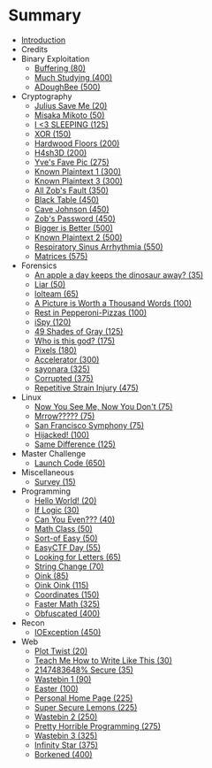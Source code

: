 # Summary

* [Introduction](README.md)
* Credits
* Binary Exploitation
   * [Buffering (80)](buffering_80.md)
   * [Much Studying (400)](much_studying_400.md)
   * [ADoughBee (500)](adoughbee_500.md)
* Cryptography
   * [Julius Save Me (20)](julius_save_me_20.md)
   * [Misaka Mikoto (50)](misaka_mikoto_50.md)
   * [I <3 SLEEPING (125)](i_3_sleeping_125.md)
   * [XOR (150)](xor_150.md)
   * [Hardwood Floors (200)](hardwood_floors_200.md)
   * [H4sh3D (200)](h4sh3d_200.md)
   * [Yve's Fave Pic (275)](yves_fave_pic_275.md)
   * [Known Plaintext 1 (300)](known_plaintext_1_300.md)
   * [Known Plaintext 3 (300)](known_plaintext_3_300.md)
   * [All Zob's Fault (350)](all_zobs_fault_350.md)
   * [Black Table (450)](black_table_450.md)
   * [Cave Johnson (450)](cave_johnson_450.md)
   * [Zob's Password (450)](zobs_password_450.md)
   * [Bigger is Better (500)](bigger_is_better_500.md)
   * [Known Plaintext 2 (500)](known_plaintext_2_500.md)
   * [Respiratory Sinus Arrhythmia (550)](respiratory_sinus_arrhythmia_550.md)
   * [Matrices (575)](matrices_575.md)
* Forensics
   * [An apple a day keeps the dinosaur away? (35)](an_apple_a_day_keeps_the_dinosaur_away_35.md)
   * [Liar (50)](liar_50.md)
   * [lolteam (65)](lolteam_65.md)
   * [A Picture is Worth a Thousand Words (100)](a_picture_is_worth_a_thousand_words_100.md)
   * [Rest in Pepperoni-Pizzas (100)](rest_in_pepperoni-pizzas_100.md)
   * [iSpy (120)](ispy_120.md)
   * [49 Shades of Gray (125)](49_shades_of_gray_125.md)
   * [Who is this god? (175)](who_is_this_god_175.md)
   * [Pixels (180)](pixels_180.md)
   * [Accelerator (300)](accelerator_300.md)
   * [sayonara (325)](sayonara_325.md)
   * [Corrupted (375)](corrupted_375.md)
   * [Repetitive Strain Injury (475)](repetitive_strain_injury_475.md)
* Linux
   * [Now You See Me, Now You Don't (75)](now_you_see_me,_now_you_dont_75.md)
   * [Mrrow????? (75)](mrrow_75.md)
   * [San Francisco Symphony (75)](san_francisco_symphony_75.md)
   * [Hijacked! (100)](hijacked_100.md)
   * [Same Difference (125)](same_difference_125.md)
* Master Challenge
   * [Launch Code (650)](launch_code_650.md)
* Miscellaneous
   * [Survey (15)](survey_15.md)
* Programming
   * [Hello World! (20)](hello_world_20.md)
   * [If Logic (30)](if_logic_30.md)
   * [Can You Even??? (40)](can_you_even_40.md)
   * [Math Class (50)](math_class_50.md)
   * [Sort-of Easy (50)](sort-of_easy_50.md)
   * [EasyCTF Day (55)](easyctf_day_55.md)
   * [Looking for Letters (65)](looking_for_letters_65.md)
   * [String Change (70)](string_change_70.md)
   * [Oink (85)](oink_85.md)
   * [Oink Oink (115)](oink_oink_115.md)
   * [Coordinates (150)](coordinates_150.md)
   * [Faster Math (325)](faster_math_325.md)
   * [Obfuscated (400)](obfuscated_400.md)
* Recon
   * [IOException (450)](ioexception_450.md)
* Web
   * [Plot Twist (20)](plot_twist_20.md)
   * [Teach Me How to Write Like This (30)](teach_me_how_to_write_like_this_30.md)
   * [2147483648% Secure (35)](2147483648_secure_35.md)
   * [Wastebin 1 (90)](wastebin_1_90.md)
   * [Easter (100)](easter_100.md)
   * [Personal Home Page (225)](personal_home_page_225.md)
   * [Super Secure Lemons (225)](super_secure_lemons_225.md)
   * [Wastebin 2 (250)](wastebin_2_250.md)
   * [Pretty Horrible Programming (275)](pretty_horrible_programming_275.md)
   * [Wastebin 3 (325)](wastebin_3_325.md)
   * [Infinity Star (375)](infinity_star_375.md)
   * [Borkened (400)](borkened_400.md)


